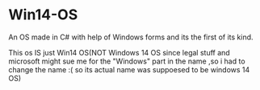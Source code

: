 # Win14-OS
An OS made in C# with help of Windows forms and its the first of its kind.

This os IS just Win14 OS(NOT Windows 14 OS since legal stuff and microsoft might sue me for the "Windows" part in the name ,so i had to change the name :( so its actual name was suppoesed to be windows 14 OS)
